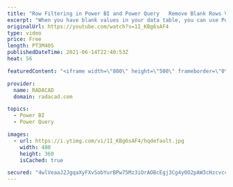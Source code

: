 ```yaml
---
title: "Row Filtering in Power BI and Power Query   Remove Blank Rows Vs Remove Empty"
excerpt: "When you have blank values in your data table, you can use Power Query transformations to remove the row with blank values. There are two transformations that are used very often for this purpose: Remove Empty and Remove blank rows. These two transformations are not exactly the same. In this article,"
originalUrl: https://youtube.com/watch?v=1I_KBg6sAF4
type: video
price: Free
length: PT3M40S
publishedDateTime: 2021-06-14T22:40:53Z
heat: 56

featuredContent: "<iframe width=\"800\" height=\"500\" frameborder=\"0\" src=\"https://www.youtube.com/embed/1I_KBg6sAF4\" allow=\"accelerometer; autoplay; encrypted-media; gyroscope; picture-in-picture\" allowfullscreen></iframe>"

provider:
  name: RADACAD
  domain: radacad.com

topics:
  - Power BI
  - Power Query

images:
  - url: https://i.ytimg.com/vi/1I_KBg6sAF4/hqdefault.jpg
    width: 480
    height: 360
    isCached: true

secured: "4wlVeaaJ2JgqaXyFXvSobYurBPw75Mz3iOrAOBcEgj3Cg4y0O2pAW3cHzcvccmRJKyrMOI52eMNGdIjtjoZFBST6+XeKqmRl2wFHsjNkytr/t4rNIfFg7+ujuNvCJjC+ag6EtB5oUcRN/moSjzdH9YZZV0pNryfXS053/OtEbdbEm+qqv/XUzhldhhFh+DZcBfNB+XSzWt8mfpTgLwI0vB8Hk16WTfjbkb6YYWrgle9zaEwgQO07kmNyebhWZ1OdV5nLbaOn6uXJyCVUOaWDlBwrxNWRIg8dXslGVP7alMFuhZKISAy1FFXMz2/ZhEPmXCCAYDqx3IQrS1hkdNDsit+ebIn5YJPuRt0c30/uOjCX9hUoGgsX7B8z0tFkzXMV7ipVbGLzAUVf7GqQMCb22B4UrWU5QU3CKCDbALlCyZE=;FbvkKswNHuCvLs50oWc3Nw=="
---
```


